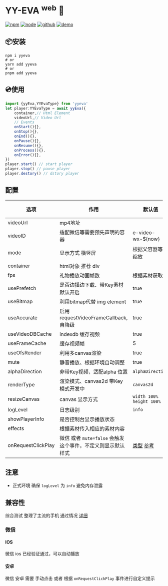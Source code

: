 # YY-EVA <sup>web</sup> 🎁
<a href="https://www.npmjs.com/package/yyeva"><img src="https://img.shields.io/npm/v/yyeva.svg" alt="npm"></a>
<a href="https://emp2.netlify.app"><img src="https://img.shields.io/node/v/yyeva.svg" alt="node"></a>
<a href="https://github.com/yylive/YYEVA-Web"><img src="https://img.shields.io/badge/github-YYEVA-blue" alt="github"></a>
<a href="https://yyeva.netlify.app/"><img src="https://img.shields.io/badge/demo-YYEVA-black" alt="demo"></a>

## 📦安装
```shell
npm i yyeva
# or
yarn add yyeva
# or
pnpm add yyeva
```
## 💿使用
```typescript
import {yyEva,YYEvaType} from 'yyeva'
let player:YYEvaType = await yyEva({
	container,// Html Element
	videoUrl,// Video Url
	// Events
	onStart(){},
	onStop(){},
	onEnd(){},
	onPause(){},
	onResume(){},
	onProcess(){},
	onError(){},
})
player.start() // start player
player.stop() // pause player
player.destory() // dstory player
```
## 配置
| 选项            | 作用     | 默认值    |必填|
|---------------|--------|--------|--------|
|videoUrl|mp4地址||*|
|videoID|适配微信等需要预先声明的容器|e-video-wx-${now}||
|mode|显示方式 横竖屏|根据父容器等比缩放||
|container|html对象 推荐 div||*|
|fps|礼物播放动画帧数|根据素材获取||
|usePrefetch|是否边播边下载、带Key素材默认开启|true||
|useBitmap|利用bitmap代替 img element|true||
|useAccurate|启用 requestVideoFrameCallback,自降级|true||
|useVideoDBCache|indexdb 缓存视频|true||
|useFrameCache|缓存视频帧|5||
|useOfsRender|利用多canvas渲染|true||
|mute|静音播放、根据环境自动调整|true||
|alphaDirection|非带Key视频，适配alpha 位置|`alphaDirection`||
|renderType|渲染模式、canvas2d 带Key模式开发中|`canvas2d`||
|resizeCanvas|canvas 显示方式|`width 100%` `height 100%`||
|logLevel|日志级别|`info`||
|showPlayerInfo|是否控制台显示播放状态|||
|effects|根据素材传入相应的素材内容|||
|onRequestClickPlay|微信 或者 `mute=false` 会触发这个事件，不定义则显示默认样式|[类型](https://github.com/yylive/YYEVA-Web/blob/main/packages/yyeva/src/type/mix.ts#L173) [参考](https://github.com/yylive/YYEVA-Web/blob/main/packages/yyeva/src/helper/polyfill.ts#L39)||

## 注意
+ 正式环境 确保 `logLevel` 为 `info` 避免内存泄露

## 兼容性
综合测试 整理了主流的手机 通过情况 [详细](https://github.com/yylive/YYEVA-Web/blob/main/docs/device.md)
### 微信
#### IOS
微信 ios 已经验证通过，可以自动播放
#### 安卓
微信 安卓 需要 手动点击 或者 根据 `onRequestClickPlay` 事件进行自定义提示

